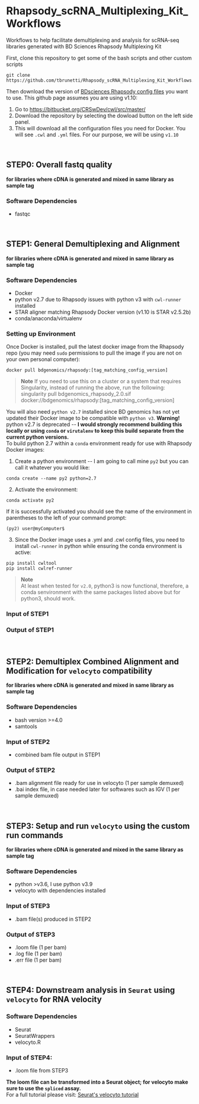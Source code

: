 # Rhapsody_scRNA_Multiplexing_Kit_Workflows
Workflows to help facilitate demultiplexing and analysis for scRNA-seq libraries generated with BD Sciences Rhapsody Multiplexing Kit

First, clone this repository to get some of the bash scripts and other custom scripts  
```
git clone https://github.com/tbrunetti/Rhapsody_scRNA_Multiplexing_Kit_Workflows.git   
```
Then download the version of [BDsciences Rhapsody config files](https://bitbucket.org/CRSwDev/cwl/src/master/) you want to use.  This github page assumes you are using v1.10:   
1.  Go to https://bitbucket.org/CRSwDev/cwl/src/master/  
2.  Download the repository by selecting the dowload button on the left side panel.  
3.  This will download all the configuration files you need for Docker.  You will see `.cwl` and `.yml` files. For our purpose, we will be using `v1.10`  

</br>

## STEP0: Overall fastq quality
**for libraries where cDNA is generated and mixed in same library as sample tag**  

### Software Dependencies  
* fastqc  

</br>  

## STEP1: General Demultiplexing and Alignment  
**for libraries where cDNA is generated and mixed in same library as sample tag**  

### Software Dependencies  
* Docker  
* python v2.7 due to Rhapsody issues with python v3 with `cwl-runner` installed 
* STAR aligner matching Rhapsody Docker version (v1.10 is STAR v2.5.2b)  
* conda/anaconda/virtualenv  

### Setting up Environment  
Once Docker is installed, pull the latest docker image from the Rhapsody repo (you may need `sudo` permissions to pull the image if you are not on your own personal computer):  
```  
docker pull bdgenomics/rhapsody:[tag_matching_config_version]  
```  

> **Note**
> If you need to use this on a cluster or a system that requires Singularity, instead of running the above, run the following:  
singularity pull bdgenomics_rhapsody_2.0.sif docker://bdgenomics/rhapsody:[tag_matching_config_version]  

  

You will also need `python v2.7` installed since BD genomics has not yet updated their Docker image to be compatible with `python v3`.  **Warning!** python v2.7 is deprecated -- **I would strongly recommend building this locally or using `conda` or `virutalenv` to keep this build separate from the current python versions.**  
To build python 2.7 within a `conda` environment ready for use with Rhapsody Docker images:  
1. Create a python environment -- I am going to call mine `py2` but you can call it whatever you would like:  
```
conda create --name py2 python=2.7  
```  
2. Activate the environment:  
```
conda activate py2  
```  
If it is successfully activated you should see the name of the environment in parentheses to the left of your command prompt:  
```  
(py2) user@myComputer$  
```   
3. Since the Docker image uses a .yml and .cwl config files, you need to install `cwl-runner` in python while ensuring the conda environment is active:  
```
pip install cwltool  
pip install cwlref-runner  
```   

> **Note**  
> At least when tested for `v2.0`, python3 is now functional, therefore, a conda senvironment with the same packages listed above but for python3, should work.  


### Input of STEP1  

### Output of STEP1  
 

</br>  

## STEP2: Demultiplex Combined Alignment and Modification for `velocyto` compatibility
**for libraries where cDNA is generated and mixed in same library as sample tag**  

### Software Dependencies  
* bash version >=4.0  
* samtools  

### Input of STEP2  
* combined bam file output in STEP1  

### Output of STEP2  
* .bam alignment file ready for use in velocyto (1 per sample demuxed)  
* .bai index file, in case needed later for softwares such as IGV (1 per sample demuxed)  


</br>  

## STEP3: Setup and run `velocyto` using the custom run commands  
**for libraries where cDNA is generated and mixed in the same library as sample tag**  

### Software Dependencies  
* python >v3.6, I use python v3.9  
* velocyto with dependencies installed  

### Input of STEP3  
* .bam file(s) produced in STEP2 

### Output of STEP3  
* .loom file (1 per bam)  
* .log file (1 per bam)  
* .err file (1 per bam)  
 

</br>


## STEP4: Downstream analysis in `Seurat` using `velocyto` for RNA velocity  

### Software Dependencies  
* Seurat  
* SeuratWrappers  
* velocyto.R  

### Input of STEP4:  
* .loom file from STEP3  


**The loom file can be transformed into a Seurat object; for velocyto make sure to use the `spliced` assay.**   
For a full tutorial please visit: [Seurat's velocyto tutorial](https://github.com/satijalab/seurat-wrappers/blob/master/docs/velocity.md)  


</br>  


